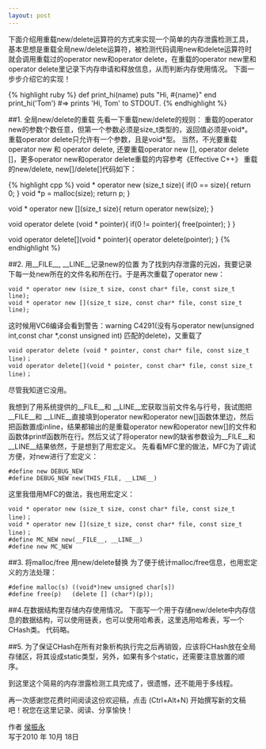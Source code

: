 ```yaml
---
layout: post
---
```


下面介绍用重载new/delete运算符的方式来实现一个简单的内存泄露检测工具，基本思想是重载全局new/delete运算符，被检测代码调用new和delete运算符时就会调用重载过的operator new和operator delete，在重载的operator new里和operator delete里记录下内存申请和释放信息，从而判断内存使用情况。
下面一步步介绍它的实现！

{% highlight ruby %}
def print_hi(name)
  puts "Hi, #{name}"
end
print_hi('Tom')
#=> prints 'Hi, Tom' to STDOUT.
{% endhighlight %}

##1. 全局new/delete的重载
先看一下重载new/delete的规则：
重载的operator new的参数个数任意，但第一个参数必须是size_t类型的，返回值必须是void*。重载operator delete只允许有一个参数，且是void*型。
当然，不光要重载operator new 和 operator delete, 还要重载operator new [], operator delete []，更多operator new和operator delete重载的内容参考《Effective C++》
重载的new/delete, new[]/delete[]代码如下：

{% highlight cpp %}
void * operator new (size_t size){
    if(0 == size){
        return 0;
    }
    void *p = malloc(size);
    return p;
}
 
void * operator new [](size_t size){
    return operator new(size);
}
 
void operator delete (void * pointer){
    if(0 != pointer){
    free(pointer);
    }
}
 
void operator delete[](void * pointer){
    operator delete(pointer);
}
{% endhighlight %}

##2. 用__FILE__, __LINE__记录new的位置
为了找到内存泄露的元凶，我要记录下每一处new所在的文件名和所在行。于是再次重载了operator new：
```
void * operator new (size_t size, const char* file, const size_t line);
void * operator new [](size_t size, const char* file, const size_t line);
```
这时候用VC6编译会看到警告：warning C4291(没有与operator new(unsigned int,const char *,const unsigned int) 匹配的delete)，又重载了
```
void operator delete (void * pointer, const char* file, const size_t line)；
void operator delete[](void * pointer, const char* file, const size_t line)；
```
尽管我知道它没用。

我想到了用系统提供的__FILE__和 __LINE__宏获取当前文件名与行号，我试图把__FILE__和 __LINE__直接填到operator new和operator new[]函数体里边，然后把函数置成inline，结果都输出的是重载operator new和operator new[]的文件和函数体printf函数所在行。然后又试了将operator new的缺省参数设为__FILE__和 __LINE__结果依然，于是想到了用宏定义。
先看看MFC里的做法，MFC为了调试方便，对new进行了宏定义：
```
#define new DEBUG_NEW
#define DEBUG_NEW new(THIS_FILE, __LINE__)
```
 
这里我借用MFC的做法，我也用宏定义：
```
void * operator new (size_t size, const char* file, const size_t line)；
void * operator new [](size_t size, const char* file, const size_t line)；
#define MC_NEW new(__FILE__, __LINE__)
#define new MC_NEW
```

##3. 将malloc/free 用new/delete替换
为了便于统计malloc/free信息，也用宏定义的方法处理：

```
#define malloc(s) ((void*)new unsigned char[s])
#define free(p)   (delete [] (char*)(p));
```
 
##4.在数据结构里存储内存使用情况。
下面写一个用于存储new/delete中内存信息的数据结构，可以使用链表，也可以使用哈希表，这里选用哈希表，写一个CHash类。
代码略。
 
##5. 为了保证CHash在所有对象析构执行完之后再销毁，应该将CHash放在全局存储区，将其设成static类型，另外，如果有多个static，还需要注意放置的顺序。

到这里这个简易的内存泄露检测工具完成了，很遗憾，还不能用于多线程。


再一次感谢您花费时间阅读这份欢迎稿，点击 <i class="icon-file"></i> (Ctrl+Alt+N) 开始撰写新的文稿吧！祝您在这里记录、阅读、分享愉快！

作者 [侯振永][1]     
写于2010 年 10月 18日 

[1]: https://zhenyonghou.github.io/